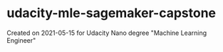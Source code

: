 # udacity-mle-sagemaker-capstone
Created on 2021-05-15 for Udacity Nano degree "Machine Learning Engineer"
